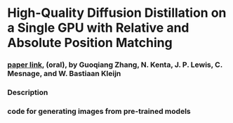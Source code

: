 # High-Quality Diffusion Distillation on a Single GPU with Relative and Absolute Position Matching

### [paper link](https://arxiv.org/abs/2503.20744), (oral), by Guoqiang Zhang, N. Kenta, J. P. Lewis, C. Mesnage, and W. Bastiaan Kleijn

### Description 

### code for generating images from pre-trained models 


